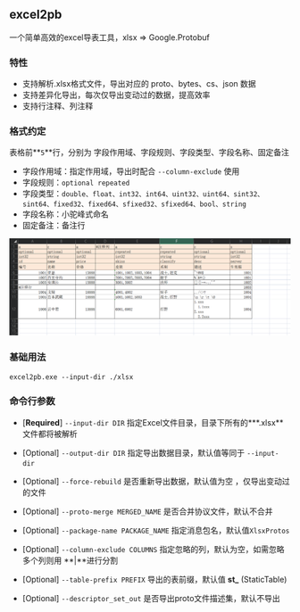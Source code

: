 ## excel2pb

一个简单高效的excel导表工具，xlsx => Google.Protobuf

### 特性

+ 支持解析.xlsx格式文件，导出对应的 proto、bytes、cs、json 数据
+ 支持差异化导出，每次仅导出变动过的数据，提高效率
+ 支持行注释、列注释


### 格式约定

表格前**`5`**行，分别为 字段作用域、字段规则、字段类型、字段名称、固定备注

+ 字段作用域：指定作用域，导出时配合 `--column-exclude` 使用
+ 字段规则：`optional repeated`
+ 字段类型：`double、float、int32、int64、uint32、uint64、sint32、sint64、fixed32、fixed64、sfixed32、sfixed64、bool、string` 
+ 字段名称：小驼峰式命名
+ 固定备注：备注行

![](img\20221125160617.png)

### 基础用法

```
excel2pb.exe --input-dir ./xlsx
```

### 命令行参数

+ [**Required**] `--input-dir DIR` 指定Excel文件目录，目录下所有的***.xlsx**文件都将被解析

+ [Optional]  `--output-dir DIR` 指定导出数据目录，默认值等同于 `--input-dir`

+ [Optional]  `--force-rebuild` 是否重新导出数据，默认值为空 ，仅导出变动过的文件

+ [Optional]  `--proto-merge MERGED_NAME` 是否合并协议文件，默认不合并

+ [Optional]  `--package-name PACKAGE_NAME`  指定消息包名，默认值`XlsxProtos`

+ [Optional]  `--column-exclude COLUMNS` 指定忽略的列，默认为空，如需忽略多个列则用 **|**进行分割

+ [Optional]  `--table-prefix PREFIX` 导出的表前缀，默认值 **st_** (StaticTable)

+ [Optional]  `--descriptor_set_out` 是否导出proto文件描述集，默认不导出
